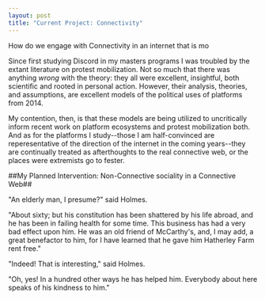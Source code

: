 ```yaml
---
layout: post
title: "Current Project: Connectivity"
---
```


How do we engage with Connectivity in an internet that is mo

Since first studying Discord in my masters programs I was troubled by the extant literature on protest mobilization. Not so much that there was anything *wrong* with the theory: they all were excellent, insightful, both scientific and rooted in personal action. However, their analysis, theories, and assumptions, are excellent models of the political uses of platforms from 2014.

My contention, then, is that these models are being utilized to uncritically inform recent work on platform ecosystems and protest mobilization both. And  as for the platforms I study--those I am half-convinced are reperesentative of the direction of the internet in the coming years--they are continually treated as afterthoughts to the real connective web, or the places were extremists go to fester.

##My Planned Intervention: Non-Connective sociality in a Connective Web##



"An elderly man, I presume?" said Holmes.

"About sixty; but his constitution has been shattered by his life abroad, and he has been in failing health for some time. This business has had a very bad effect upon him. He was an old friend of McCarthy's, and, I may add, a great benefactor to him, for I have learned that he gave him Hatherley Farm rent free."

"Indeed! That is interesting," said Holmes.

"Oh, yes! In a hundred other ways he has helped him. Everybody about here speaks of his kindness to him."
